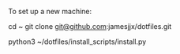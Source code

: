 To set up a new machine:

cd ~
git clone git@github.com:jamesjjx/dotfiles.git

python3 ~/dotfiles/install_scripts/install.py
